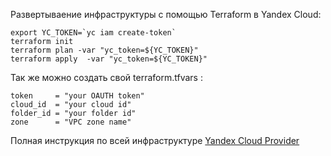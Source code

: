 Развертываение инфраструктуры с помощью Terraform в Yandex Cloud:

```
export YC_TOKEN=`yc iam create-token`
terraform init
terraform plan -var "yc_token=${YC_TOKEN}"
terraform apply  -var "yc_token=${YC_TOKEN}"

```
Так же можно создать свой terraform.tfvars :
```
token     = "your OAUTH token"
cloud_id  = "your cloud id"
folder_id = "your folder id"
zone      = "VPC zone name"
```


Полная инструкция по всей инфраструктуре [Yandex Cloud Provider](https://terraform-eap.website.yandexcloud.net/docs/providers/yandex/index.html)
